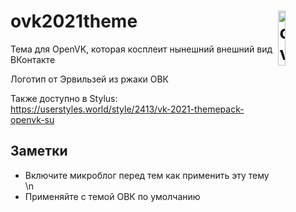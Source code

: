 # <img align="right" src="https://i.imgur.com/uRyGyQw.png" alt="ovk 2021" title="ovk 2021" width="15%">ovk2021theme
Тема для OpenVK, которая косплеит нынешний внешний вид ВКонтакте 

Логотип от Эрвильзей из ржаки ОВК

Также доступно в Stylus: https://userstyles.world/style/2413/vk-2021-themepack-openvk-su

## Заметки
- Включите микроблог перед тем как применить эту тему \n
- Применяйте с темой ОВК по умолчанию
